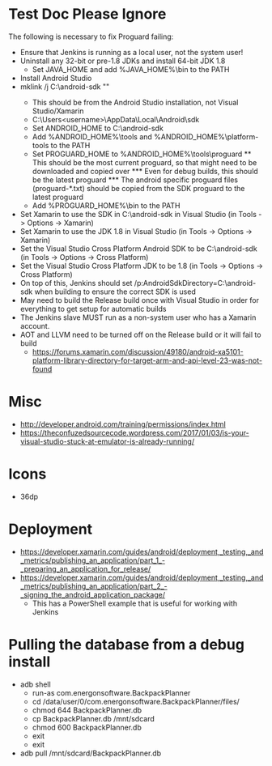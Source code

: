 ﻿# Test Doc Please Ignore

The following is necessary to fix Proguard failing:

* Ensure that Jenkins is running as a local user, not the system user!
* Uninstall any 32-bit or pre-1.8 JDKs and install 64-bit JDK 1.8
  * Set JAVA_HOME and add %JAVA_HOME%\bin to the PATH
* Install Android Studio
* mklink /j C:\android-sdk "<path to Android SDK>"
  * This should be from the Android Studio installation, not Visual Studio/Xamarin
   * C:\Users\<username>\AppData\Local\Android\sdk
  * Set ANDROID_HOME to C:\android-sdk
  * Add %ANDROID_HOME%\tools and %ANDROID_HOME%\platform-tools to the PATH
  * Set PROGUARD_HOME to %ANDROID_HOME%\tools\proguard
    ** This should be the most current proguard, so that might need to be downloaded and copied over
      *** Even for debug builds, this should be the latest proguard
      *** The android specific proguard files (proguard-*.txt) should be copied from the SDK proguard to the latest proguard
  * Add %PROGUARD_HOME%\bin to the PATH
* Set Xamarin to use the SDK in C:\android-sdk in Visual Studio (in Tools -> Options -> Xamarin)
* Set Xamarin to use the JDK 1.8 in Visual Studio (in Tools -> Options -> Xamarin)
* Set the Visual Studio Cross Platform Android SDK to be C:\android-sdk (in Tools -> Options -> Cross Platform)
* Set the Visual Studio Cross Platform JDK to be 1.8 (in Tools -> Options -> Cross Platform)
* On top of this, Jenkins should set /p:AndroidSdkDirectory=C:\android-sdk when building to ensure the correct SDK is used
* May need to build the Release build once with Visual Studio in order for everything to get setup for automatic builds
* The Jenkins slave MUST run as a non-system user who has a Xamarin account.
* AOT and LLVM need to be turned off on the Release build or it will fail to build
  * https://forums.xamarin.com/discussion/49180/android-xa5101-platform-library-directory-for-target-arm-and-api-level-23-was-not-found

# Misc

* http://developer.android.com/training/permissions/index.html
* https://theconfuzedsourcecode.wordpress.com/2017/01/03/is-your-visual-studio-stuck-at-emulator-is-already-running/

# Icons

* 36dp

# Deployment

* https://developer.xamarin.com/guides/android/deployment,_testing,_and_metrics/publishing_an_application/part_1_-_preparing_an_application_for_release/
* https://developer.xamarin.com/guides/android/deployment,_testing,_and_metrics/publishing_an_application/part_2_-_signing_the_android_application_package/
  * This has a PowerShell example that is useful for working with Jenkins

# Pulling the database from a debug install

* adb shell
  * run-as com.energonsoftware.BackpackPlanner
  * cd /data/user/0/com.energonsoftware.BackpackPlanner/files/
  * chmod 644 BackpackPlanner.db
  * cp BackpackPlanner.db /mnt/sdcard
  * chmod 600 BackpackPlanner.db
  * exit
  * exit
* adb pull /mnt/sdcard/BackpackPlanner.db
